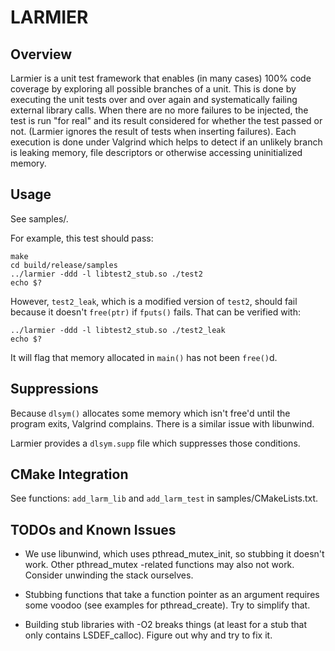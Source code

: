 LARMIER
=======

Overview
--------
Larmier is a unit test framework that enables (in many cases) 100% code coverage
by exploring all possible branches of a unit. This is done by executing the unit
tests over and over again and systematically failing external library calls.
When there are no more failures to be injected, the test is run "for real" and
its result considered for whether the test passed or not. (Larmier ignores the
result of tests when inserting failures). Each execution is done under Valgrind
which helps to detect if an unlikely branch is leaking memory, file descriptors
or otherwise accessing uninitialized memory.

Usage
-----
See samples/.

For example, this test should pass:

```
make
cd build/release/samples
../larmier -ddd -l libtest2_stub.so ./test2
echo $?
```

However, `test2_leak`, which is a modified version of `test2`, should fail
because it doesn't `free(ptr)` if `fputs()` fails. That can be verified with:

```
../larmier -ddd -l libtest2_stub.so ./test2_leak
echo $?
```

It will flag that memory allocated in `main()` has not been `free()`d.

Suppressions
------------
Because `dlsym()` allocates some memory which isn't free'd until the program
exits, Valgrind complains. There is a similar issue with libunwind.

Larmier provides a `dlsym.supp` file which suppresses those conditions.

CMake Integration
-----------------
See functions: `add_larm_lib` and `add_larm_test` in samples/CMakeLists.txt.


TODOs and Known Issues
----------------------
* We use libunwind, which uses pthread_mutex_init, so stubbing it doesn't work.
  Other pthread_mutex -related functions may also not work. Consider unwinding
  the stack ourselves.

* Stubbing functions that take a function pointer as an argument requires some
  voodoo (see examples for pthread_create). Try to simplify that.

* Building stub libraries with -O2 breaks things (at least for a stub that only
  contains LSDEF_calloc). Figure out why and try to fix it.
